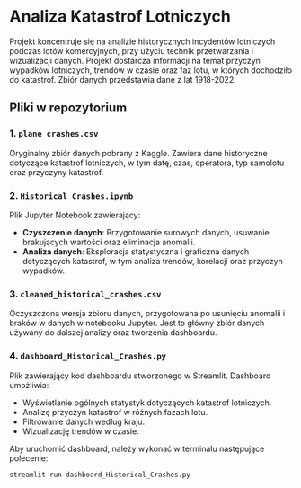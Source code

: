 # Analiza Katastrof Lotniczych

Projekt koncentruje się na analizie historycznych incydentów lotniczych podczas lotów komercyjnych, przy użyciu technik przetwarzania i wizualizacji danych. Projekt dostarcza informacji na temat przyczyn wypadków lotniczych, trendów w czasie oraz faz lotu, w których dochodziło do katastrof.
Zbiór danych przedstawia dane z lat 1918-2022.

## Pliki w repozytorium

### 1. `plane crashes.csv`
Oryginalny zbiór danych pobrany z Kaggle. Zawiera dane historyczne dotyczące katastrof lotniczych, w tym datę, czas, operatora, typ samolotu oraz przyczyny katastrof.

### 2. `Historical Crashes.ipynb`
Plik Jupyter Notebook zawierający:
- **Czyszczenie danych**: Przygotowanie surowych danych, usuwanie brakujących wartości oraz eliminacja anomalii.
- **Analiza danych**: Eksploracja statystyczna i graficzna danych dotyczących katastrof, w tym analiza trendów, korelacji oraz przyczyn wypadków.

### 3. `cleaned_historical_crashes.csv`
Oczyszczona wersja zbioru danych, przygotowana po usunięciu anomalii i braków w danych w notebooku Jupyter. Jest to główny zbiór danych używany do dalszej analizy oraz tworzenia dashboardu.

### 4. `dashboard_Historical_Crashes.py`
Plik zawierający kod dashboardu stworzonego w Streamlit. Dashboard umożliwia:
- Wyświetlanie ogólnych statystyk dotyczących katastrof lotniczych.
- Analizę przyczyn katastrof w różnych fazach lotu.
- Filtrowanie danych według kraju.
- Wizualizację trendów w czasie.

Aby uruchomić dashboard, należy wykonać w terminalu następujące polecenie:
```bash
streamlit run dashboard_Historical_Crashes.py
```